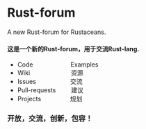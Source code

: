 # Rust-forum
A new Rust-forum for Rustaceans.

#### 这是一个新的Rust-forum，用于交流Rust-lang.
- Code                      Examples
- Wiki                        资源
- Issues                       交流
- Pull-requests          建议
- Projects                 规划

### 开放，交流，创新，包容！
